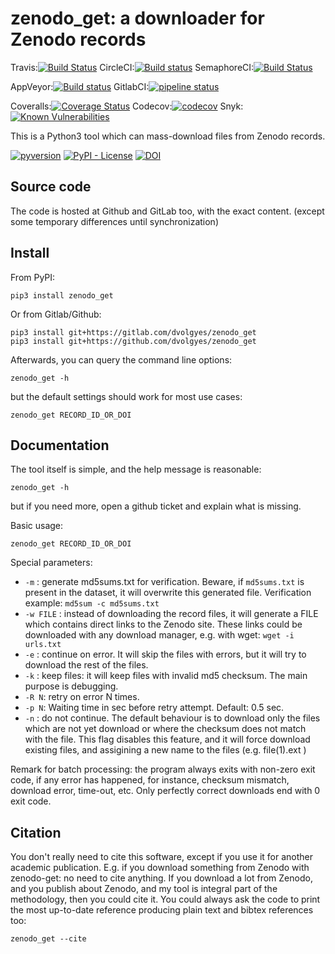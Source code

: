 zenodo_get: a downloader for Zenodo records
===========================================
Travis:[![Build Status](https://travis-ci.org/dvolgyes/zenodo_get.svg?branch=master)](https://travis-ci.org/dvolgyes/zenodo_get)
CircleCI:[![Build status](https://circleci.com/gh/dvolgyes/zenodo_get.svg?style=svg)](https://circleci.com/gh/dvolgyes/zenodo_get)
SemaphoreCI:[![Build Status](https://semaphoreci.com/api/v1/dvolgyes/zenodo_get/branches/master/badge.svg)](https://semaphoreci.com/dvolgyes/zenodo_get)

AppVeyor:[![Build status](https://ci.appveyor.com/api/projects/status/f6hw96rhdl104ch9?svg=true)](https://ci.appveyor.com/project/dvolgyes/zenodo-get)
GitlabCI:[![pipeline status](https://gitlab.com/dvolgyes/zenodo_get/badges/master/pipeline.svg)](https://gitlab.com/dvolgyes/zenodo_get/commits/master)


Coveralls:[![Coverage Status](https://img.shields.io/coveralls/github/dvolgyes/zenodo_get/master)](https://coveralls.io/github/dvolgyes/zenodo_get?branch=master)
Codecov:[![codecov](https://codecov.io/gh/dvolgyes/zenodo_get/branch/master/graph/badge.svg)](https://codecov.io/gh/dvolgyes/zenodo_get)
Snyk:[![Known Vulnerabilities](https://snyk.io/test/github/dvolgyes/zenodo_get/badge.svg)](https://snyk.io/test/github/dvolgyes/zenodo_get)


This is a Python3 tool which can mass-download files from Zenodo records.

[![pyversion](https://img.shields.io/pypi/pyversions/zenodo_get.svg)](https://pypi.org/project/zenodo-get/)
[![PyPI - License](https://img.shields.io/pypi/l/zenodo_get.svg)](https://gitlab.com/dvolgyes/zenodo_get/raw/master/LICENSE.txt)
[![DOI](https://zenodo.org/badge/DOI/10.5281/zenodo.1261812.svg)](https://doi.org/10.5281/zenodo.1261812)

Source code
-----------

The code is hosted at Github and GitLab too, with the exact content.
(except some temporary differences until synchronization)

Install
-------

From PyPI:
```
pip3 install zenodo_get
```

Or from Gitlab/Github:
```
pip3 install git+https://gitlab.com/dvolgyes/zenodo_get
pip3 install git+https://github.com/dvolgyes/zenodo_get
```


Afterwards, you can query the command line options:
```
zenodo_get -h
```

but the default settings should work for most use cases:
```
zenodo_get RECORD_ID_OR_DOI
```


Documentation
-------------
The tool itself is simple, and the help message is reasonable:

```
zenodo_get -h
```

but if you need more, open a github ticket and explain what is missing.

Basic usage:
```
zenodo_get RECORD_ID_OR_DOI
```

Special parameters:
- ``-m`` : generate md5sums.txt for verification. Beware, if `md5sums.txt` is
  present in the dataset, it will overwrite this generated file. Verification example:
  `md5sum -c md5sums.txt`
- ``-w FILE`` : instead of downloading the record files, it will
   generate a FILE which contains direct links to the Zenodo site. These links
   could be downloaded with any download manager, e.g. with wget:
   `wget -i urls.txt`
- ``-e`` : continue on error. It will skip the files with errors, but it will
    try to download the rest of the files.
- ``-k`` : keep files: it will keep files with invalid md5 checksum. The main purpose
   is debugging.
- ``-R N``: retry on error N times.
- ``-p N``: Waiting time in sec before retry attempt. Default: 0.5 sec.
- ``-n`` : do not continue. The default behaviour is to download only the files
   which are not yet download or where the checksum does not match with the file.
   This flag disables this feature, and it will force download existing files,
   and assigining a new name to the files (e.g. file(1).ext )


Remark for batch processing: the program always exits with non-zero exit code, if any error has happened,
for instance, checksum mismatch, download error, time-out, etc. Only perfectly correct
downloads end with 0 exit code.

Citation
--------

You don't really need to cite this software, except if you use it for another academic publication.
E.g. if you download something from Zenodo with zenodo-get: no need to cite anything.
If you download a lot from Zenodo, and you publish about Zenodo,
and my tool is integral part of the methodology, then you could cite it.
You could always ask the code to print the most up-to-date reference producing plain text and
bibtex references too:

```
zenodo_get --cite
```
